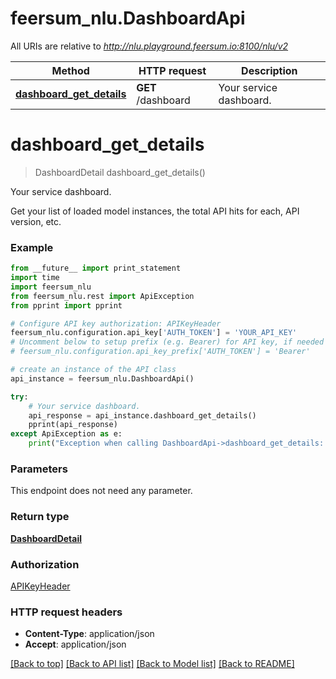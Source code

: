 # feersum_nlu.DashboardApi

All URIs are relative to *http://nlu.playground.feersum.io:8100/nlu/v2*

Method | HTTP request | Description
------------- | ------------- | -------------
[**dashboard_get_details**](DashboardApi.md#dashboard_get_details) | **GET** /dashboard | Your service dashboard.


# **dashboard_get_details**
> DashboardDetail dashboard_get_details()

Your service dashboard.

Get your list of loaded model instances, the total API hits for each, API version, etc.

### Example 
```python
from __future__ import print_statement
import time
import feersum_nlu
from feersum_nlu.rest import ApiException
from pprint import pprint

# Configure API key authorization: APIKeyHeader
feersum_nlu.configuration.api_key['AUTH_TOKEN'] = 'YOUR_API_KEY'
# Uncomment below to setup prefix (e.g. Bearer) for API key, if needed
# feersum_nlu.configuration.api_key_prefix['AUTH_TOKEN'] = 'Bearer'

# create an instance of the API class
api_instance = feersum_nlu.DashboardApi()

try: 
    # Your service dashboard.
    api_response = api_instance.dashboard_get_details()
    pprint(api_response)
except ApiException as e:
    print("Exception when calling DashboardApi->dashboard_get_details: %s\n" % e)
```

### Parameters
This endpoint does not need any parameter.

### Return type

[**DashboardDetail**](DashboardDetail.md)

### Authorization

[APIKeyHeader](../README.md#APIKeyHeader)

### HTTP request headers

 - **Content-Type**: application/json
 - **Accept**: application/json

[[Back to top]](#) [[Back to API list]](../README.md#documentation-for-api-endpoints) [[Back to Model list]](../README.md#documentation-for-models) [[Back to README]](../README.md)

